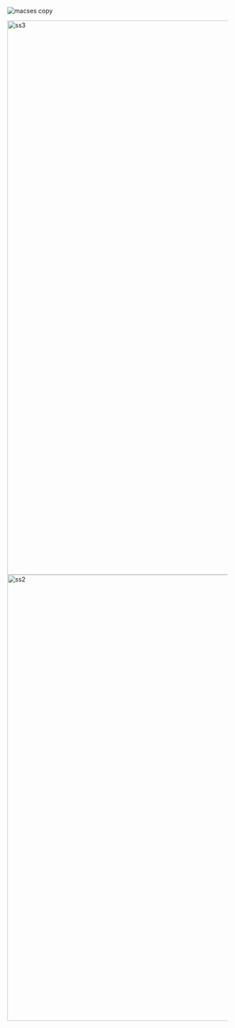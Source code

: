 ![macses copy](https://github.com/MaxAguilar712/MaxAuto/assets/143422478/e640a784-e08f-4e27-bb65-81e976a6c810)

<img width="1267" alt="ss3" src="https://github.com/MaxAguilar712/MaxAuto/assets/143422478/ae024aa5-b174-4b7c-83b4-8f40e79de7ff">

<img width="1020" alt="ss2" src="https://github.com/MaxAguilar712/MaxAuto/assets/143422478/70b32317-9d57-494c-bc46-936584e99050">
